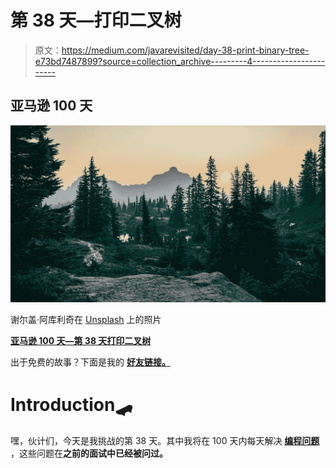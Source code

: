 # 第 38 天—打印二叉树

> 原文：<https://medium.com/javarevisited/day-38-print-binary-tree-e73bd7487899?source=collection_archive---------4----------------------->

## 亚马逊 100 天

![](img/c601b7b9f8b2d8d0a883f57d35d37cac.png)

谢尔盖·阿库利奇在 [Unsplash](https://unsplash.com/images/nature/tree?utm_source=unsplash&utm_medium=referral&utm_content=creditCopyText) 上的照片

[**亚马逊 100 天—第 38 天打印二叉树**](https://leetcode.com/problems/print-binary-tree/)

出于免费的故事？下面是我的 [**好友链接。**](/@akshay_ravindran/day-38-print-binary-tree-e73bd7487899?source=friends_link&sk=7eb5da92620e63ebd7e93a8cf541991e)

# Introduction🛹

嘿，伙计们，今天是我挑战的第 38 天。其中我将在 100 天内每天解决 [**编程问题**](/javarevisited/25-software-design-interview-questions-to-crack-any-programming-and-technical-interviews-4b8237942db0) ，这些问题在**之前的面试中已经被问过。**